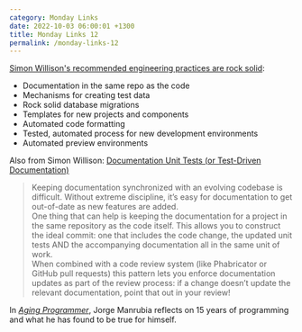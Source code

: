 ```yaml
---
category: Monday Links
date: 2022-10-03 06:00:01 +1300
title: Monday Links 12
permalink: /monday-links-12
---
```


[Simon Willison's recommended engineering practices are rock solid](https://simonwillison.net/2022/Oct/1/software-engineering-practices/):

* Documentation in the same repo as the code
* Mechanisms for creating test data
* Rock solid database migrations
* Templates for new projects and components
* Automated code formatting
* Tested, automated process for new development environments
* Automated preview environments

Also from Simon Willison: [Documentation Unit Tests (or Test-Driven Documentation)](https://simonwillison.net/2018/Jul/28/documentation-unit-tests/)

> Keeping documentation synchronized with an evolving codebase is difficult. Without extreme discipline, it’s easy for documentation to get out-of-date as new features are added.<br />
>One thing that can help is keeping the documentation for a project in the same repository as the code itself. This allows you to construct the ideal commit: one that includes the code change, the updated unit tests AND the accompanying documentation all in the same unit of work.<br />
>When combined with a code review system (like Phabricator or GitHub pull requests) this pattern lets you enforce documentation updates as part of the review process: if a change doesn’t update the relevant documentation, point that out in your review!

In [_Aging Programmer_](https://world.hey.com/jorge/aging-programmer-d448bdec), Jorge Manrubia reflects on 15 years of programming and what he has found to be true for himself.